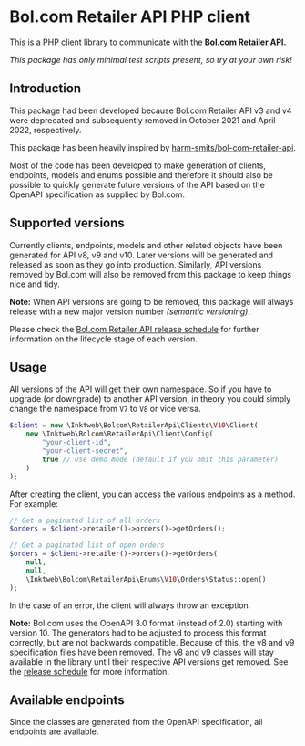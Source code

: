 # Bol.com Retailer API PHP client

This is a PHP client library to communicate with the **Bol.com Retailer API.**

*This package has only minimal test scripts present, so try at your own risk!*

## Introduction

This package had been developed because Bol.com Retailer API v3 and v4 were deprecated
and subsequently removed in October 2021 and April 2022, respectively.

This package has been heavily inspired by
[harm-smits/bol-com-retailer-api](https://github.com/best-brands/bol-com-retailer-api).

Most of the code has been developed to make generation of clients, endpoints, models and enums possible
and therefore it should also be possible to quickly generate future versions of the API based on the OpenAPI
specification as supplied by Bol.com.

## Supported versions

Currently clients, endpoints, models and other related objects have been generated for API v8, v9 and v10.
Later versions will be generated and released as soon as they go into production.
Similarly, API versions removed by Bol.com will also be removed from this package to keep things nice and tidy.

**Note:** When API versions are going to be removed, this package will always release
with a new major version number *(semantic versioning)*.

Please check the [Bol.com Retailer API release schedule](https://api.bol.com/retailer/public/Retailer-API/release-planning.html)
for further information on the lifecycle stage of each version.

## Usage

All versions of the API will get their own namespace. So if you have to upgrade (or downgrade) to another API version,
in theory you could simply change the namespace from `V7` to `V8` or vice versa.

```php
$client = new \Inktweb\Bolcom\RetailerApi\Clients\V10\Client(
    new \Inktweb\Bolcom\RetailerApi\Client\Config(
        "your-client-id",
        "your-client-secret",
        true // Use demo mode (default if you omit this parameter) 
    )
);
```
After creating the client, you can access the various endpoints as a method. For example:

```php
// Get a paginated list of all orders
$orders = $client->retailer()->orders()->getOrders();

// Get a paginated list of open orders
$orders = $client->retailer()->orders()->getOrders(
    null,
    null,
    \Inktweb\Bolcom\RetailerApi\Enums\V10\Orders\Status::open()
);
```

In the case of an error, the client will always throw an exception.

**Note:** Bol.com uses the OpenAPI 3.0 format (instead of 2.0) starting with version 10.
The generators had to be adjusted to process this format correctly, but are not backwards compatible.
Because of this, the v8 and v9 specification files have been removed. The v8 and v9 classes will
stay available in the library until their respective API versions get removed.
See the [release schedule](https://api.bol.com/retailer/public/Retailer-API/release-planning.html) for
more information.

## Available endpoints

Since the classes are generated from the OpenAPI specification, all endpoints are available.

